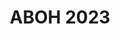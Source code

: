 ---
title: ABOH 2023
description: This blog contains concise writeups for diverse ASEAN Battle of Hackers 2023 CTF challenges, covering domains like Boot2Root, Threat Hunting, Cryptography and more. Let's explore and enhance our cybersecurity skills together. 
image:

# Badge style
style:
    background: "#0177b8"
    color: "#fff"
---